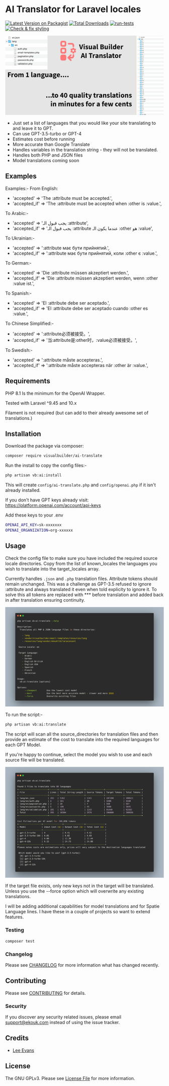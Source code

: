 # AI Translator for Laravel locales  

[![Latest Version on Packagist](https://img.shields.io/packagist/v/visualbuilder/ai-translate.svg?style=flat-square)](https://packagist.org/packages/visualbuilder/ai-translate)
[![Total Downloads](https://img.shields.io/packagist/dt/visualbuilder/ai-translate.svg?style=flat-square)](https://packagist.org/packages/visualbuilder/ai-translate)
[![run-tests](https://github.com/visualbuilder/ai-translate/actions/workflows/run-tests.yml/badge.svg)](https://github.com/visualbuilder/ai-translate/actions/workflows/run-tests.yml)
[![Check & fix styling](https://github.com/visualbuilder/ai-translate/actions/workflows/php-cs-fixer.yml/badge.svg)](https://github.com/visualbuilder/ai-translate/actions/workflows/php-cs-fixer.yml)

![Example](./media/translationBanner.png)

 - Just set a list of languages that you would like your site translating to and leave it to GPT.
 - Can use GPT-3.5-turbo or GPT-4
 - Estimates cost before running
 - More accurate than Google Translate
 - Handles variables in the translation string - they will not be translated.
 - Handles both PHP and JSON files
 - Model translations coming soon

## Examples
Examples:-
From English:
- 'accepted' => 'The :attribute must be accepted.',
- 'accepted_if' => 'The :attribute must be accepted when :other is :value.',

To Arabic:-
- 'accepted' => 'يجب قبول الـ :attribute',
- 'accepted_if' => 'يجب قبول الـ :attribute عندما يكون الـ :other هو :value',

To Ukrainian:-
- 'accepted' => ':attribute має бути прийнятий.',
- 'accepted_if' => ':attribute має бути прийнятий, коли :other є :value.',

To German:-
- 'accepted' => 'Die :attribute müssen akzeptiert werden.',
- 'accepted_if' => 'Die :attribute müssen akzeptiert werden, wenn :other :value ist.',

To Spanish:-
- 'accepted' => 'El :attribute debe ser aceptado.',
- 'accepted_if' => 'El :attribute debe ser aceptado cuando :other es :value.',

To Chinese Simplified:-
- 'accepted' => ':attribute必须被接受。',
- 'accepted_if' => '当:attribute是:other时，:value必须被接受。',

To Swedish:-
- 'accepted' => ':attribute måste accepteras.',
- 'accepted_if' => ':attribute måste accepteras när :other är :value.',

## Requirements

PHP 8.1 Is the minimum for the OpenAI Wrapper.

Tested with Laravel ^9.45 and 10.x

Filament is not required (but can add to their already awesome set of translations.)  


## Installation

Download the package via composer:

```bash
composer require visualbuilder/ai-translate
```

Run the install to copy the config files:-
```bash
php artisan vb:ai:install
```

This will create `config/ai-translate.php` and `config/openai.php` if it isn't already installed.

If you don't have GPT keys already visit: https://platform.openai.com/account/api-keys

Add these keys to your .env
```bash
OPENAI_API_KEY=sk-xxxxxxx
OPENAI_ORGANIZATION=org-xxxxxx
```

## Usage
Check the config file to make sure you have included the required source locale directories.
Copy from the list of known_locales the languages you wish to translate into the target_locales array.

Currently handles `.json` and `.php` translation files.
Attribute tokens should remain unchanged.  This was a challenge as GPT-3.5 refused to ignore :attribute and always translated it even when told explicity to ignore it.
To solve this all tokens are replaced with *** before translation and added back in after translation ensuring continuity.

![php artisan vb:ai:translate --help](./media/help.png)

To run the script:-

```bash
php artisan vb:ai:translate
```

The script will scan all the source_directories for translation files and then provide an estimate of the cost to translate into the required languages for each GPT Model.

If you're happy to continue, select the model you wish to use and each source file will be translated.

![php artisan vb:ai:translate](./media/screenshot.png)

If the target file exists, only new keys not in the target will be translated. Unless you use the --force option which will overwrite any existing translations.


I will be adding additional capabilities for model translations and for Spatie Language lines.  I have these in a couple of projects so want to extend features.

### Testing

```bash
composer test
```

### Changelog

Please see [CHANGELOG](CHANGELOG.md) for more information what has changed recently.

## Contributing

Please see [CONTRIBUTING](CONTRIBUTING.md) for details.

### Security

If you discover any security related issues, please email support@ekouk.com instead of using the issue tracker.

## Credits

-   [Lee Evans](https://github.com/visualbuilder)

## License

The GNU GPLv3. Please see [License File](LICENSE.md) for more information.

